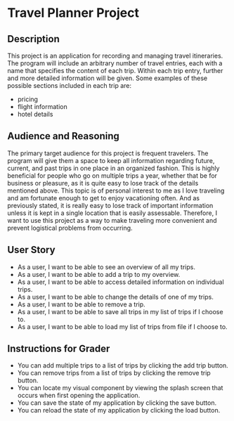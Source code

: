 # Travel Planner Project

## Description

This project is an application for recording and managing travel itineraries. 
The program will include an arbitrary number of travel entries, each with a name that specifies the content 
of each trip. Within each trip entry, further and more detailed information will be given. Some examples of these 
possible sections included in each
trip are:
- pricing
- flight information
- hotel details

## Audience and Reasoning

The primary target audience for this project is frequent travelers. 
The program will give them a space to keep all information regarding future, current, and 
past trips in one place in an organized fashion. This is highly beneficial for people who go 
on multiple trips a year, whether that be for business or pleasure, as it is quite easy to
lose track of the details mentioned above. This topic is of personal interest to me as I love 
traveling and am fortunate enough to get to enjoy vacationing often. And as previously stated,
it is really easy to lose track of important information unless it is kept in a single location
that is easily assessable. Therefore, I want to use this project as a way to make traveling 
more convenient and prevent logistical problems from occurring.

## User Story
- As a user, I want to be able to see an overview of all my trips.
- As a user, I want to be able to add a trip to my overview.
- As a user, I want to be able to access detailed information on individual trips.
- As a user, I want to be able to change the details of one of my trips.
- As a user, I want to be able to remove a trip.
- As a user, I want to be able to save all trips in my list of trips if I choose to.
- As a user, I want to be able to load my list of trips from file if I choose to.

## Instructions for Grader
- You can add multiple trips to a list of trips by clicking the add trip button.
- You can remove trips from a list of trips by clicking the remove trip button.
- You can locate my visual component by viewing the splash screen that occurs when first opening the application.
- You can save the state of my application by clicking the save button.
- You can reload the state of my application by clicking the load button.